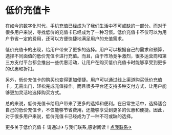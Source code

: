# 低价充值卡

在如今的数字化时代，手机充值已经成为了我们生活中不可或缺的一部分。而对于很多用户来说，寻找低价的充值卡已经成为了一种习惯。低价充值卡不仅可以为用户节省一定的费用，还可以方便快捷地满足用户的充值需求。

低价充值卡的出现，给用户带来了更多的选择。用户可以根据自己的需求和预算，选择不同面值的低价充值卡进行充值。而且，由于市场竞争激烈，很多运营商和第三方支付平台都会推出一些优惠活动，让用户在购买低价充值卡时能够享受到更多的优惠和折扣。

另外，低价充值卡的购买也变得更加便捷。用户可以通过线上渠道购买低价充值卡，无需出门，轻松完成充值操作。而且很多平台还支持多种支付方式，让用户能够更加灵活地选择购买方式。

总的来说，低价充值卡给用户带来了更多的选择和便利。在日常生活中，选择适合自己的低价充值卡，不仅能够节省费用，还能够享受到更多的优惠和便捷。因此，对于很多用户来说，低价充值卡已经成为了一种不可或缺的选择。

更多关于低价充值卡 请通过✈与我们联系,感谢阅读！[点我联系✈](https://plus.G208.com)